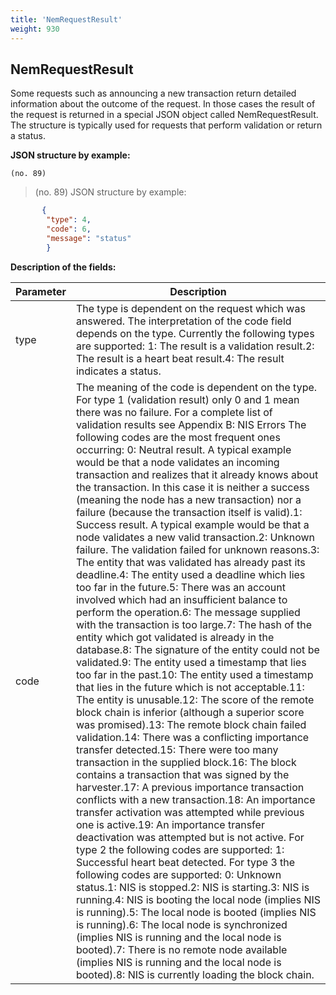 ```yaml
---
title: 'NemRequestResult'
weight: 930
---
```


 
## NemRequestResult 
Some requests such as announcing a new transaction return detailed information about the outcome of the request. In those cases the result of the request is returned in a special JSON object called NemRequestResult. The structure is typically used for requests that perform validation or return a status.

 
**JSON structure by example:**

`(no. 89) `

>    (no. 89) JSON structure by example:

 
```json
       {
        "type": 4,
        "code": 6,
        "message": "status"
        }
``` 
**Description of the fields:**
 

| Parameter | Description |
|------|------|
| type | The type is dependent on the request which was answered. The interpretation of the code field depends on the type. Currently the following types are supported:  1:  The result is a validation result.2:  The result is a heart beat result.4:  The result indicates a status.  |
| code | The meaning of the code is dependent on the type. For type 1 (validation result) only 0 and 1 mean there was no failure. For a complete list of validation results see Appendix B: NIS Errors The following codes are the most frequent ones occurring: 0: Neutral result. A typical example would be that a node validates an incoming transaction and realizes that it already knows about the transaction. In this case it is neither a success (meaning the node has a new transaction) nor a failure (because the transaction itself is valid).1: Success result. A typical example would be that a node validates a new valid transaction.2: Unknown failure. The validation failed for unknown reasons.3: The entity that was validated has already past its deadline.4: The entity used a deadline which lies too far in the future.5: There was an account involved which had an insufficient balance to perform the operation.6: The message supplied with the transaction is too large.7: The hash of the entity which got validated is already in the database.8: The signature of the entity could not be validated.9: The entity used a timestamp that lies too far in the past.10: The entity used a timestamp that lies in the future which is not acceptable.11: The entity is unusable.12: The score of the remote block chain is inferior (although a superior score was promised).13: The remote block chain failed validation.14: There was a conflicting importance transfer detected.15: There were too many transaction in the supplied block.16: The block contains a transaction that was signed by the harvester.17: A previous importance transaction conflicts with a new transaction.18: An importance transfer activation was attempted while previous one is active.19: An importance transfer deactivation was attempted but is not active.  For type 2 the following codes are supported: 1: Successful heart beat detected.  For type 3 the following codes are supported: 0: Unknown status.1: NIS is stopped.2: NIS is starting.3: NIS is running.4: NIS is booting the local node (implies NIS is running).5: The local node is booted (implies NIS is running).6: The local node is synchronized (implies NIS is running and the local node is booted).7: There is no remote node available (implies NIS is running and the local node is booted).8: NIS is currently loading the block chain.  |

 
